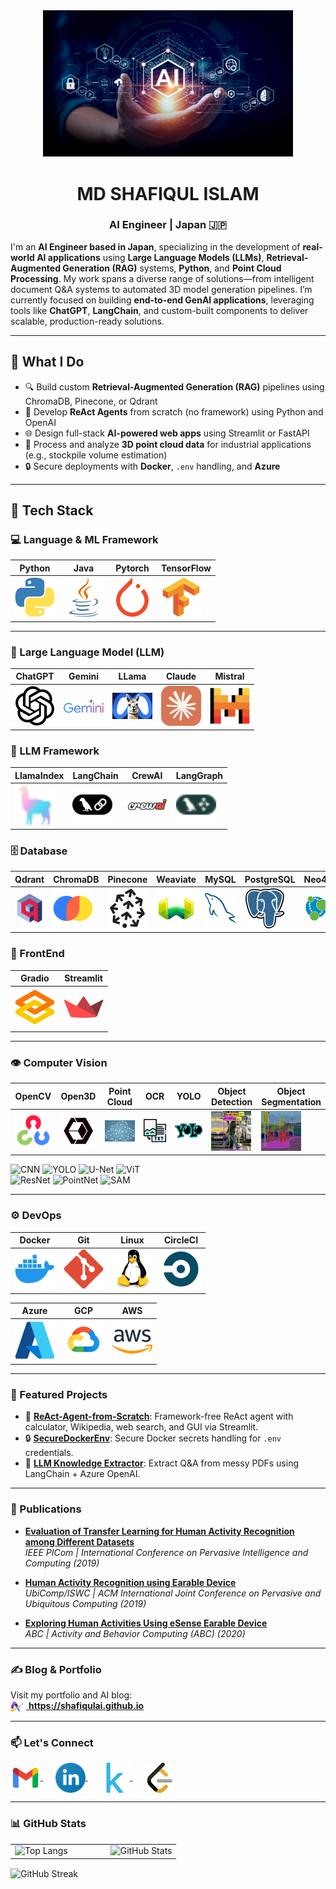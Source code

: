 <div align="center">
  <img src="images/ai.jpg" alt="AI" width="400"/>
</div>

<h1 align="center">MD SHAFIQUL ISLAM</h1>
<h3 align="center">AI Engineer | Japan 🇯🇵</h3>

I'm an **AI Engineer based in Japan**, specializing in the development of **real-world AI applications** using **Large Language Models (LLMs)**, **Retrieval-Augmented Generation (RAG)** systems, **Python**, and **Point Cloud Processing**. My work spans a diverse range of solutions—from intelligent document Q&A systems to automated 3D model generation pipelines. I’m currently focused on building **end-to-end GenAI applications**, leveraging tools like **ChatGPT**, **LangChain**, and custom-built components to deliver scalable, production-ready solutions.


---

## 💼 What I Do

- 🔍 Build custom **Retrieval-Augmented Generation (RAG)** pipelines using ChromaDB, Pinecone, or Qdrant
- 🧠 Develop **ReAct Agents** from scratch (no framework) using Python and OpenAI
- 🌐 Design full-stack **AI-powered web apps** using Streamlit or FastAPI
- 🧱 Process and analyze **3D point cloud data** for industrial applications (e.g., stockpile volume estimation)
- 🔒 Secure deployments with **Docker**, `.env` handling, and **Azure**

---

## 🔧 Tech Stack


### 💻 Language & ML Framework

| Python                                    | Java                                    | Pytorch                                    | TensorFlow                                    |
|-------------------------------------------|-----------------------------------------|--------------------------------------------|-----------------------------------------------|
| <img src="images/python.svg" width="64"/> | <img src="images/java.svg" width="64"/> | <img src="images/pytorch.svg" width="64"/> | <img src="images/tensorflow.svg" width="64"/> |

---


### 🧠 Large Language Model (LLM)

| ChatGPT                                    | Gemini                                    | LLama                                    | Claude                                    | Mistral                                    |
|--------------------------------------------|-------------------------------------------|------------------------------------------|-------------------------------------------|--------------------------------------------|
| <img src="images/chatgpt.svg" width="64"/> | <img src="images/gemini.svg" width="64"/> | <img src="images/llama.png" width="64"/> | <img src="images/claude.svg" width="64"/> | <img src="images/mistral.svg" width="64"/> |


### 🧩 LLM Framework

| LlamaIndex                                    | LangChain                                    | CrewAI                                    | LangGraph                                    |
|-----------------------------------------------|----------------------------------------------|-------------------------------------------|----------------------------------------------|
| <img src="images/llamaindex.svg" width="64"/> | <img src="images/langchain.svg" width="64"/> | <img src="images/crewai.svg" width="64"/> | <img src="images/langgraph.svg" width="64"/> |


### 🗄️ Database
| Qdrant                                    | ChromaDB                                    | Pinecone                                    | Weaviate                                    | MySQL                                    | PostgreSQL                                    | Neo4j                                    |
|-------------------------------------------|---------------------------------------------|---------------------------------------------|---------------------------------------------|------------------------------------------|-----------------------------------------------|------------------------------------------|
| <img src="images/qdrant.svg" width="64"/> | <img src="images/chromadb.svg" width="64"/> | <img src="images/pinecone.svg" width="64"/> | <img src="images/weaviate.png" width="64"/> | <img src="images/mysql.svg" width="64"/> | <img src="images/postgresql.svg" width="64"/> | <img src="images/neo4j.svg" width="64"/> |

### 🎨 FrontEnd
| Gradio                                    | Streamlit                                    |
|-------------------------------------------|----------------------------------------------|
| <img src="images/gradio.svg" width="64"/> | <img src="images/streamlit.svg" width="64"/> |

---

### 👁️ Computer Vision

| OpenCV                                    | Open3D                                    | Point Cloud                                    | OCR                                    | YOLO                                    | Object<br> Detection                             | Object<br> Segmentation                         |
|-------------------------------------------|-------------------------------------------|------------------------------------------------|----------------------------------------|-----------------------------------------|--------------------------------------------------|-------------------------------------------------|
| <img src="images/opencv.svg" width="64"/> | <img src="images/open3d.png" width="64"/> | <img src="images/point_cloud.png" width="64"/> | <img src="images/ocr.png" width="64"/> | <img src="images/yolo.png" width="64"/> | <img src="images/obj_detection.png" width="64"/> | <img src="images/segmentation.png" width="64"/> |


![CNN](https://img.shields.io/badge/CNN-Convolutional%20Neural%20Network-9cf)
![YOLO](https://img.shields.io/badge/YOLO-You%20Only%20Look%20Once-orange)
![U-Net](https://img.shields.io/badge/U--Net-SegmentationModel-brightgreen)
![ViT](https://img.shields.io/badge/ViT-Vision%20Transformer-blueviolet)
<br>
![ResNet](https://img.shields.io/badge/ResNet-Residual%20Network-lightgrey)
![PointNet](https://img.shields.io/badge/PointNet-3D%20Point%20Cloud%20Model-red)
![SAM](https://img.shields.io/badge/SAM-Segment%20Anything%20Model-blue?logo=meta&logoColor=white)

---

### ⚙️ DevOps

| Docker                                    | Git                                    | Linux                                    | CircleCI                                    |
|-------------------------------------------|----------------------------------------|------------------------------------------|---------------------------------------------|
| <img src="images/docker.svg" width="64"/> | <img src="images/git.svg" width="64"/> | <img src="images/linux.svg" width="64"/> | <img src="images/circleci.svg" width="64"/> |

| Azure                                    | GCP                                    | AWS                                    |
|------------------------------------------|----------------------------------------|----------------------------------------|
| <img src="images/azure.svg" width="64"/> | <img src="images/gcp.svg" width="64"/> | <img src="images/aws.svg" width="64"/> |

---

### 🚀 Featured Projects

- 🔧 [**ReAct-Agent-from-Scratch**](https://github.com/shafiqul-islam-sumon/ReAct-Agent-from-Scratch): Framework-free ReAct agent with calculator, Wikipedia, web search, and GUI via Streamlit.
- 🔒 [**SecureDockerEnv**](https://github.com/shafiqul-islam-sumon/SecureDockerEnv): Secure Docker secrets handling for `.env` credentials.
- 🧠 [**LLM Knowledge Extractor**](https://github.com/shafiqul-islam-sumon/LLM-Knowledge-Extractor): Extract Q&A from messy PDFs using LangChain + Azure OpenAI.

---

### 📄 Publications

- **[Evaluation of Transfer Learning for Human Activity Recognition among Different Datasets](https://ieeexplore.ieee.org/abstract/document/8890445)**  
  *IEEE PICom | International Conference on Pervasive Intelligence and Computing (2019)*  
  

- **[Human Activity Recognition using Earable Device](https://dl.acm.org/doi/10.1145/3341162.3343822)**  
  *UbiComp/ISWC | ACM International Joint Conference on Pervasive and Ubiquitous Computing (2019)*  
  

- **[Exploring Human Activities Using eSense Earable Device](https://link.springer.com/chapter/10.1007/978-981-15-8944-7_11)**  
  *ABC | Activity and Behavior Computing (ABC) (2020)*  
  

---

### ✍️ Blog & Portfolio

<p align="left">
  Visit my portfolio and AI blog:<br>
  <a href="https://shafiqulai.github.io" target="_blank">
    <img src="images/blog.png" width="20" alt="Blog Icon" style="vertical-align: middle; margin-right: 5px;" />
    <strong>https://shafiqulai.github.io</strong>
  </a>
</p>

---

### 📫 Let's Connect

<p align="left">
  <a href="mailto:mdshafiqul.islam603@gmail.com" target="_blank">
    <img align="center" src="images/gmail.svg" height="48" width="48" />
  </a>
  &nbsp;&nbsp;&nbsp;&nbsp;
  <a href="https://linkedin.com/in/shafiqul-islam-sumon" target="blank">
    <img align="center" src="images/linkedin.svg" height="48" width="48" />
  </a>
  &nbsp;&nbsp;&nbsp;&nbsp;
  <a href="https://kaggle.com/shafiqulislam603" target="blank">
    <img align="center" src="images/kaggle.svg" height="48" width="48" />
  </a>
  &nbsp;&nbsp;&nbsp;&nbsp;
  <a href="https://www.leetcode.com/shafiqul" target="blank">
    <img align="center" src="images/leetcode.svg" height="48" width="48" />
  </a>
</p>

---

### 📊 GitHub Stats

<table>
  <tr>
    <td>
      <img src="https://github-readme-stats.vercel.app/api/top-langs?username=shafiqul-islam-sumon&show_icons=true&locale=en&layout=compact" alt="Top Langs" />
    </td>
    <td style="width: 40px;"></td> <!-- This is the horizontal space -->
    <td>
      <img src="https://github-readme-stats.vercel.app/api?username=shafiqul-islam-sumon&show_icons=true&locale=en" alt="GitHub Stats" />
    </td>
  </tr>
</table>


<p>
  <img align="center" src="https://github-readme-streak-stats.herokuapp.com/?user=shafiqul-islam-sumon" alt="GitHub Streak" />
</p>

